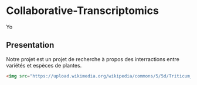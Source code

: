 # Collaborative-Transcriptomics
Yo
## Presentation
Notre projet est un projet de recherche à propos des interractions entre variétés et espèces de plantes.
```HTML 
<img src="https://upload.wikimedia.org/wikipedia/commons/5/5d/Triticum_durum.jpg" alt="File ton blé"> 
```